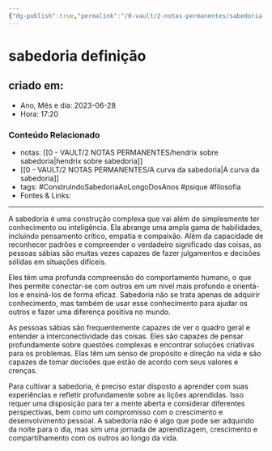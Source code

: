 ```yaml
---
{"dg-publish":true,"permalink":"/0-vault/2-notas-permanentes/sabedoria-definicao/","tags":["permanente","ConstruindoSabedoriaAoLongoDosAnos","psique","filosofia"],"dgHomeLink":true,"dgShowLocalGraph":true,"dgShowFileTree":true,"dgEnableSearch":true,"noteIcon":""}
---
```


# sabedoria definição

## criado em: 
-  Ano, Mês e dia: 2023-06-28
- Hora: 17:20

### Conteúdo Relacionado
- notas: [[0 - VAULT/2 NOTAS PERMANENTES/hendrix sobre sabedoria\|hendrix sobre sabedoria]]
- [[0 - VAULT/2 NOTAS PERMANENTES/A curva da sabedoria\|A curva da sabedoria]]
- tags: #ConstruindoSabedoriaAoLongoDosAnos #psique #filosofia 
- Fontes & Links: 
---

A sabedoria é uma construção complexa que vai além de simplesmente ter conhecimento ou inteligência. Ela abrange uma ampla gama de habilidades, incluindo pensamento crítico, empatia e compaixão. Além da capacidade de reconhecer padrões e compreender o verdadeiro significado das coisas, as pessoas sábias são muitas vezes capazes de fazer julgamentos e decisões sólidas em situações difíceis.

Eles têm uma profunda compreensão do comportamento humano, o que lhes permite conectar-se com outros em um nível mais profundo e orientá-los e ensiná-los de forma eficaz. Sabedoria não se trata apenas de adquirir conhecimento, mas também de usar esse conhecimento para ajudar os outros e fazer uma diferença positiva no mundo.

As pessoas sábias são frequentemente capazes de ver o quadro geral e entender a interconectividade das coisas. Eles são capazes de pensar profundamente sobre questões complexas e encontrar soluções criativas para os problemas. Elas têm um senso de propósito e direção na vida e são capazes de tomar decisões que estão de acordo com seus valores e crenças.

Para cultivar a sabedoria, é preciso estar disposto a aprender com suas experiências e refletir profundamente sobre as lições aprendidas. Isso requer uma disposição para ter a mente aberta e considerar diferentes perspectivas, bem como um compromisso com o crescimento e desenvolvimento pessoal. A sabedoria não é algo que pode ser adquirido da noite para o dia, mas sim uma jornada de aprendizagem, crescimento e compartilhamento com os outros ao longo da vida.